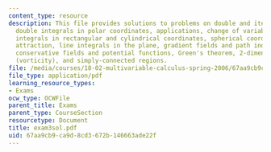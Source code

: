 ```yaml
---
content_type: resource
description: This file provides solutions to problems on double and iterated integrals,
  double integrals in polar coordinates, applications, change of variables, triple
  integrals in rectangular and cylindrical coordinates, spherical coordinates, gravitational
  attraction, line integrals in the plane, gradient fields and path independence,
  conservative fields and potential functions, Green's theorem, 2-dimensional curl
  (vorticity), and simply-connected regions.
file: /media/courses/18-02-multivariable-calculus-spring-2006/67aa9cb9ca9d8cd3672b146663ade22f_exam3sol.pdf
file_type: application/pdf
learning_resource_types:
- Exams
ocw_type: OCWFile
parent_title: Exams
parent_type: CourseSection
resourcetype: Document
title: exam3sol.pdf
uid: 67aa9cb9-ca9d-8cd3-672b-146663ade22f
---
```

